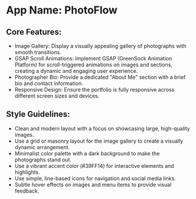 # **App Name**: PhotoFlow

## Core Features:

- Image Gallery: Display a visually appealing gallery of photographs with smooth transitions.
- GSAP Scroll Animations: Implement GSAP (GreenSock Animation Platform) for scroll-triggered animations on images and sections, creating a dynamic and engaging user experience.
- Photographer Bio: Provide a dedicated "About Me" section with a brief bio and contact information.
- Responsive Design: Ensure the portfolio is fully responsive across different screen sizes and devices.

## Style Guidelines:

- Clean and modern layout with a focus on showcasing large, high-quality images.
- Use a grid or masonry layout for the image gallery to create a visually dynamic arrangement.
- Minimalist color palette with a dark background to make the photographs stand out.
- Use a vibrant accent color (#39FF14) for interactive elements and highlights.
- Use simple, line-based icons for navigation and social media links.
- Subtle hover effects on images and menu items to provide visual feedback.